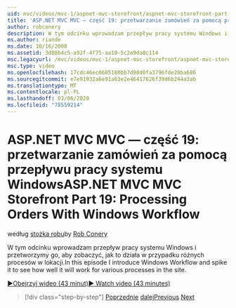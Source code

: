 ```yaml
---
uid: mvc/videos/mvc-1/aspnet-mvc-storefront/aspnet-mvc-storefront-part-19-processing-orders-with-windows-workflow
title: 'ASP.NET MVC MVC — część 19: przetwarzanie zamówień za pomocą przepływu pracy systemu Windows | Microsoft Docs'
author: robconery
description: W tym odcinku wprowadzam przepływ pracy systemu Windows i przetworzymy go, aby zobaczyć, jak to działa w przypadku różnych procesów w lokacji.
ms.author: riande
ms.date: 10/16/2008
ms.assetid: 3d08b4c5-a92f-4f75-aa10-5c2e9da8c114
msc.legacyurl: /mvc/videos/mvc-1/aspnet-mvc-storefront/aspnet-mvc-storefront-part-19-processing-orders-with-windows-workflow
msc.type: video
ms.openlocfilehash: 17cdc46ec0605180bb7d98d0fa3796fde28ba686
ms.sourcegitcommit: e7e91932a6e91a63e2e46417626f39d6b244a3ab
ms.translationtype: MT
ms.contentlocale: pl-PL
ms.lasthandoff: 03/06/2020
ms.locfileid: "78559214"
---
```

# <a name="aspnet-mvc-mvc-storefront-part-19-processing-orders-with-windows-workflow"></a><span data-ttu-id="8f24e-103">ASP.NET MVC MVC — część 19: przetwarzanie zamówień za pomocą przepływu pracy systemu Windows</span><span class="sxs-lookup"><span data-stu-id="8f24e-103">ASP.NET MVC MVC Storefront Part 19: Processing Orders With Windows Workflow</span></span>

<span data-ttu-id="8f24e-104">według [stożka robu](https://github.com/robconery)</span><span class="sxs-lookup"><span data-stu-id="8f24e-104">by [Rob Conery](https://github.com/robconery)</span></span>

<span data-ttu-id="8f24e-105">W tym odcinku wprowadzam przepływ pracy systemu Windows i przetworzymy go, aby zobaczyć, jak to działa w przypadku różnych procesów w lokacji.</span><span class="sxs-lookup"><span data-stu-id="8f24e-105">In this episode I introduce Windows Workflow and spike it to see how well it will work for various processes in the site.</span></span>

[<span data-ttu-id="8f24e-106">&#9654;Obejrzyj wideo (43 minut)</span><span class="sxs-lookup"><span data-stu-id="8f24e-106">&#9654; Watch video (43 minutes)</span></span>](https://channel9.msdn.com/Blogs/ASP-NET-Site-Videos/aspnet-mvc-mvc-storefront-part-19-processing-orders-with-windows-workflow)

> [!div class="step-by-step"]
> <span data-ttu-id="8f24e-107">[Poprzednie](aspnet-mvc-storefront-part-18-creating-an-experience.md)
> [dalej](aspnet-mvc-storefront-part-19a-windows-workflow-followup.md)</span><span class="sxs-lookup"><span data-stu-id="8f24e-107">[Previous](aspnet-mvc-storefront-part-18-creating-an-experience.md)
[Next](aspnet-mvc-storefront-part-19a-windows-workflow-followup.md)</span></span>

